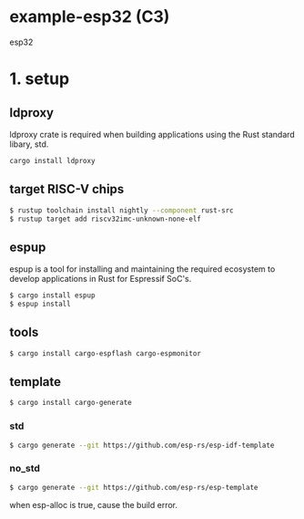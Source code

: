 # example-esp32 (C3)
esp32

# 1. setup

## ldproxy
ldproxy crate is required when building applications using the Rust standard libary, std.

```sh
cargo install ldproxy
```

## target RISC-V chips

```sh
$ rustup toolchain install nightly --component rust-src
$ rustup target add riscv32imc-unknown-none-elf
```

## espup
espup is a tool for installing and maintaining the required ecosystem to develop applications in Rust for Espressif SoC's.


```sh
$ cargo install espup
$ espup install
```


## tools

```sh
$ cargo install cargo-espflash cargo-espmonitor
```

## template

```sh
$ cargo install cargo-generate
```

### std

```sh
$ cargo generate --git https://github.com/esp-rs/esp-idf-template
```

### no_std

```sh
$ cargo generate --git https://github.com/esp-rs/esp-template
```

when esp-alloc is true, cause the build error.
